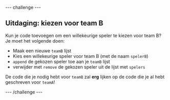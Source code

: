 \--- challenge \---

## Uitdaging: kiezen voor team B

Kun je code toevoegen om een ​​willekeurige speler te kiezen voor team B? Je moet het volgende doen:

+ Maak een nieuwe `teamB` lijst
+ Kies een willekeurige speler voor team B (met de naam `spelerB`)
+ `append` de gekozen speler toe aan je `teamB` lijst
+ verwijder met `remove` de gekozen speler uit de lijst met `spelers`

De code die je nodig hebt voor `teamB` zal **erg** lijken op de code die je al hebt geschreven voor `teamA`!

\--- /challenge \---